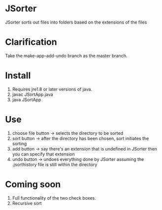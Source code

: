 

# JSorter
  JSorter sorts out files into folders based on the extensions of the files

Clarification
=============
Take the make-app-add-undo branch as the master branch.

Install
=========
1. Requires jre1.8 or later versions of java.
2. javac JSortApp.java 
3. java JSortApp

Use
========
  1. choose file button -> selects the directory to be sorted
  2. sort button -> after the directory has been chosen, sort initiates the sorting
  3. add button -> say there's an extension that is undefined in JSorter then you can specify that extension
  4. undo button -> undoes everything done by JSorter assuming the .jsorthistory file is still within the directory

Coming soon
============
1. Full functionality of the two check boxes. 
2. Recursive sort
